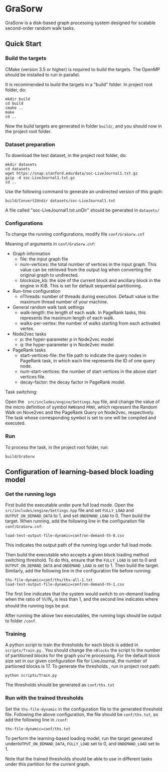 # GraSorw

GraSorw is a disk-based graph processing system designed for scalable second-order random walk tasks. 

## Quick Start

### Build the targets

CMake (version 3.5 or higher) is required to build the targets. The OpenMP should be installed to run in parallel.

It is recommended to build the targets in a "build" folder. In project root folder, do:
```
mkdir build
cd build
cmake ..
make
cd ..
```
Now the build targets are generated in folder `build/`, and you should now in the project root folder.

### Dataset preparation

To download the test dataset, in the project root folder, do:

```
mkdir datasets
cd datasets
wget https://snap.stanford.edu/data/soc-LiveJournal1.txt.gz
gzip -d soc-LiveJournal1.txt.gz
cd ..
```

Use the following command to generate an undirected version of this graph:

```
build/Convert2Undir datasets/soc-LiveJournal1.txt
```
A file called "soc-LiveJournal1.txt.unDir" should be generated in `datasets/`

### Configurations

To change the running configurations, modify file ```conf/GraSorw.cnf```

Meaning of arguments in `conf/GraSorw.cnf`:

* Graph information
  * file: the input graph file
  * num-vertices: the total number of vertices in the input graph. This value can be retrieved from the output log when converting the original graph to undirected.
  * blocksize_kb: the size of the current block and ancillary block in the engine in KiB. This is set for default sequential partitioning. 
* Run-time configuration
  * nThreads: number of threads during execution. Default value is the maximum thread number of your machine. 
* General random walk task settings
  * walk-length: the length of each walk. In PageRank tasks, this represents the maximum length of each walk.
  * walks-per-vertex: the number of walks starting from each activated vertex.
* Node2vec tasks
  * p: the hyper-parameter $p$ in Node2vec model
  * q: the hyper-parameter $q$ in Node2vec model
* PageRank tasks
  * start-vertices-file: the file path to indicate the query nodes in PageRank task, in which each line represents the ID of one query node.
  * num-start-vertices: the number of start vertices in the above start vertices file.
  * decay-factor: the decay factor in PageRank model.

Task switching:

Open the ` src/includes/engine/Settings.hpp` file,  and change the value of the micro definition of symbol `RWNV`and `PRNV`,  which represent the Random Walk on Nove2vec and the PageRank Query on Node2vec, respectively. The task whose corresponding symbol is set to one will be compiled and executed.

### Run

To process the task, in the project root folder, run:

```
build/GraSorw
```

## Configuration of learning-based block loading model

### Get the running logs

First build the executable under pure full load mode. Open the ` src/includes/engine/Settings.hpp` file and set `FULLY_LOAD` and `OUTPUT_ON_DEMAND_DATA` to 1, and set `ONDEMAND_LOAD` to 0. Then build the target. When running, add the following line in the configuration file `conf/GraSorw.cnf`:

```
load-test-output-file-dynamic=conf/on-demand-th-0.csv
```

This indicates the output path of the running logs under full load mode.

Then build the executable who accepts a given block loading method switching threshold. To do this, ensure that the `FULLY_LOAD` is set to 0 and `OUTPUT_ON_DEMAND_DATA` and `ONDEMAND_LOAD` is set to 1. Then build the target. Similarly, add the following line in the configuration file before running:

```
ths-file-dynamic=conf/ths/ths-all-1.txt
load-test-output-file-dynamic=conf/on-demand-th-1.csv
```

The first line indicates that the system would switch to on-demand loading when the ratio of $\mathbb{W} / N_v$ is less than 1, and the second line indicates where should the running logs be put. 

After running the above two executables, the running logs should be output to folder `/conf`. 

### Training

A python script to train the thresholds for each block is added in `scripts/Train.py` . You should change the `nBlocks` the script to the number of partitioned blocks for the graph you're processing. For the default block size set in our given configuration file for LiveJournal, the number of partioned blocks is 17. To generate the thresholds , run in project root path:

```  text
python scripts/Train.py
```

The thresholds should be generated as `conf/ths.txt`

### Run with the trained thresholds

Set the `ths-file-dynamic` in the configuration file to the generated threshold file. Following the above configuration, the file should be `conf/ths.txt`, so add the following line in `/conf`:

```
ths-file-dynamic=conf/ths.txt
```

To perform the learning-based loading model, run the target generated under`OUTPUT_ON_DEMAND_DATA`, `FULLY_LOAD` set to 0, and `ONDEMAND_LOAD` set to 1. 

Note that the trained thresholds should be able to use in different tasks under this partition for the current graph. 

